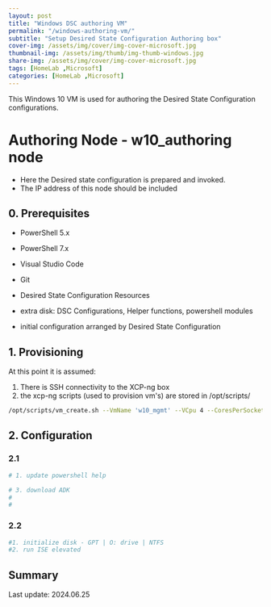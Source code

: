 ```yaml
---
layout: post
title: "Windows DSC authoring VM"
permalink: "/windows-authoring-vm/"
subtitle: "Setup Desired State Configuration Authoring box"
cover-img: /assets/img/cover/img-cover-microsoft.jpg
thumbnail-img: /assets/img/thumb/img-thumb-windows.jpg
share-img: /assets/img/cover/img-cover-microsoft.jpg
tags: [HomeLab ,Microsoft]
categories: [HomeLab ,Microsoft]
---
```

This Windows 10 VM is used for authoring the Desired State Configuration configurations.

# Authoring Node - w10_authoring node

* Here the Desired state configuration is prepared and invoked.
* The IP address of this node should be included 

## 0. Prerequisites

* PowerShell 5.x
* PowerShell 7.x
* Visual Studio Code
* Git
* Desired State Configuration Resources

* extra disk: DSC Configurations, Helper functions, powershell modules

* initial configuration arranged by Desired State Configuration

## 1. Provisioning

At this point it is assumed:

1. There is SSH connectivity to the XCP-ng box
2. the xcp-ng scripts (used to provision vm's) are stored in /opt/scripts/

```bash
/opt/scripts/vm_create.sh --VmName 'w10_mgmt' --VCpu 4 --CoresPerSocket 2 --MemoryGB 8 --DiskGB 40 --ActivationExpiration 90 --TemplateName 'Windows 10 (64-bit)' --IsoName 'w10ent_21H2_updt_2302_unattended_noprompt.iso' --IsoSRName 'node1_nfs' --NetworkName 'NIC0 - .5.x' --Mac '5E:16:3e:5d:1f:05' --StorageName 'node1_ssd_sdb' --VmDescription 'mgmtBox'
```

## 2. Configuration

### 2.1

```powershell
# 1. update powershell help

# 3. download ADK
# 
# 
```

### 2.2

```powershell
#1. initialize disk - GPT | O: drive | NTFS
#2. run ISE elevated
```

## Summary

Last update: 2024.06.25
